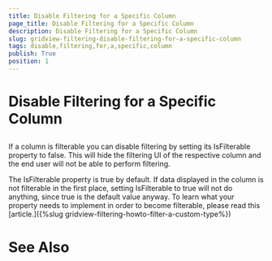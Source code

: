 ```yaml
---
title: Disable Filtering for a Specific Column
page_title: Disable Filtering for a Specific Column
description: Disable Filtering for a Specific Column
slug: gridview-filtering-disable-filtering-for-a-specific-column
tags: disable,filtering,for,a,specific,column
publish: True
position: 1
---
```


# Disable Filtering for a Specific Column



## 

If a column is filterable you can disable filtering by setting its IsFilterable property to false. This will hide the filtering UI of the respective column and the end user will not be able to perform filtering.

The IsFilterable property is true by default. If data displayed in the column is not filterable in the first place, setting IsFilterable to true will not do anything, since true is the default value anyway. To learn what your property needs to implement in order to become filterable, please read this [article.]({%slug gridview-filtering-howto-filter-a-custom-type%})

# See Also
